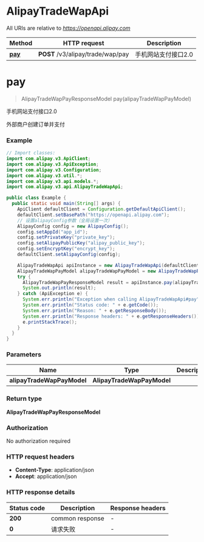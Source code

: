 # AlipayTradeWapApi

All URIs are relative to *https://openapi.alipay.com*

| Method | HTTP request | Description |
|------------- | ------------- | -------------|
| [**pay**](AlipayTradeWapApi.md#pay) | **POST** /v3/alipay/trade/wap/pay | 手机网站支付接口2.0 |


<a name="pay"></a>
# **pay**
> AlipayTradeWapPayResponseModel pay(alipayTradeWapPayModel)

手机网站支付接口2.0

外部商户创建订单并支付

### Example
```java
// Import classes:
import com.alipay.v3.ApiClient;
import com.alipay.v3.ApiException;
import com.alipay.v3.Configuration;
import com.alipay.v3.util.*;
import com.alipay.v3.api.models.*;
import com.alipay.v3.api.AlipayTradeWapApi;

public class Example {
  public static void main(String[] args) {
    ApiClient defaultClient = Configuration.getDefaultApiClient();
    defaultClient.setBasePath("https://openapi.alipay.com");
    // 设置alipayConfig参数（全局设置一次）
    AlipayConfig config = new AlipayConfig();
    config.setAppId("app_id");
    config.setPrivateKey("private_key");
    config.setAlipayPublicKey("alipay_public_key");
    config.setEncryptKey("encrypt_key");
    defaultClient.setAlipayConfig(config);

    AlipayTradeWapApi apiInstance = new AlipayTradeWapApi(defaultClient);
    AlipayTradeWapPayModel alipayTradeWapPayModel = new AlipayTradeWapPayModel(); // AlipayTradeWapPayModel | 
    try {
      AlipayTradeWapPayResponseModel result = apiInstance.pay(alipayTradeWapPayModel);
      System.out.println(result);
    } catch (ApiException e) {
      System.err.println("Exception when calling AlipayTradeWapApi#pay");
      System.err.println("Status code: " + e.getCode());
      System.err.println("Reason: " + e.getResponseBody());
      System.err.println("Response headers: " + e.getResponseHeaders());
      e.printStackTrace();
    }
  }
}
```

### Parameters

| Name | Type | Description  | Notes |
|------------- | ------------- | ------------- | -------------|
| **alipayTradeWapPayModel** | **AlipayTradeWapPayModel**|  | [optional] |

### Return type

**AlipayTradeWapPayResponseModel**

### Authorization

No authorization required

### HTTP request headers

 - **Content-Type**: application/json
 - **Accept**: application/json

### HTTP response details
| Status code | Description | Response headers |
|-------------|-------------|------------------|
| **200** | common response |  -  |
| **0** | 请求失败 |  -  |

